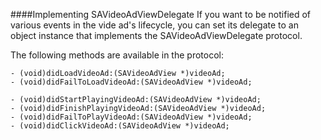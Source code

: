 ####Implementing SAVideoAdViewDelegate
If you want to be notified of various events in the vide ad's lifecycle, you can set its delegate to an object instance that implements the SAVideoAdViewDelegate protocol.

The following methods are available in the protocol:

```
- (void)didLoadVideoAd:(SAVideoAdView *)videoAd;
- (void)didFailToLoadVideoAd:(SAVideoAdView *)videoAd;

- (void)didStartPlayingVideoAd:(SAVideoAdView *)videoAd;
- (void)didFinishPlayingVideoAd:(SAVideoAdView *)videoAd;
- (void)didFailToPlayVideoAd:(SAVideoAdView *)videoAd;
- (void)didClickVideoAd:(SAVideoAdView *)videoAd;
```